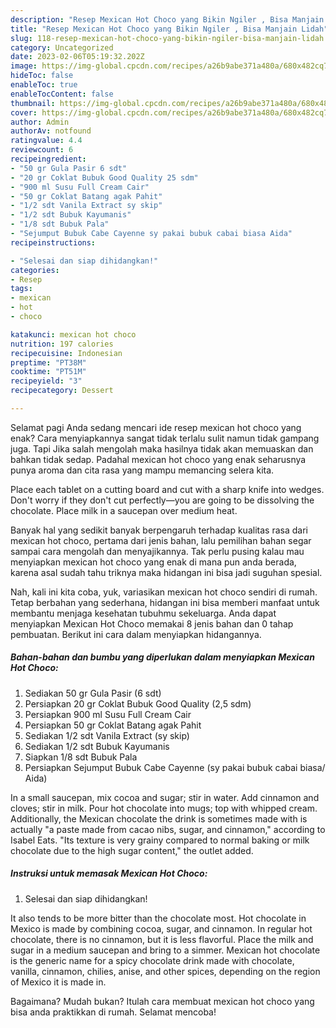 ```yaml
---
description: "Resep Mexican Hot Choco yang Bikin Ngiler , Bisa Manjain Lidah"
title: "Resep Mexican Hot Choco yang Bikin Ngiler , Bisa Manjain Lidah"
slug: 118-resep-mexican-hot-choco-yang-bikin-ngiler-bisa-manjain-lidah
category: Uncategorized
date: 2023-02-06T05:19:32.202Z
image: https://img-global.cpcdn.com/recipes/a26b9abe371a480a/680x482cq70/mexican-hot-choco-foto-resep-utama.jpg
hideToc: false
enableToc: true
enableTocContent: false
thumbnail: https://img-global.cpcdn.com/recipes/a26b9abe371a480a/680x482cq70/mexican-hot-choco-foto-resep-utama.jpg
cover: https://img-global.cpcdn.com/recipes/a26b9abe371a480a/680x482cq70/mexican-hot-choco-foto-resep-utama.jpg
author: Admin
authorAv: notfound
ratingvalue: 4.4
reviewcount: 6
recipeingredient:
- "50 gr Gula Pasir 6 sdt"
- "20 gr Coklat Bubuk Good Quality 25 sdm"
- "900 ml Susu Full Cream Cair"
- "50 gr Coklat Batang agak Pahit"
- "1/2 sdt Vanila Extract sy skip"
- "1/2 sdt Bubuk Kayumanis"
- "1/8 sdt Bubuk Pala"
- "Sejumput Bubuk Cabe Cayenne sy pakai bubuk cabai biasa Aida"
recipeinstructions:

- "Selesai dan siap dihidangkan!"
categories:
- Resep
tags:
- mexican
- hot
- choco

katakunci: mexican hot choco 
nutrition: 197 calories
recipecuisine: Indonesian
preptime: "PT38M"
cooktime: "PT51M"
recipeyield: "3"
recipecategory: Dessert

---
```



Selamat pagi Anda sedang mencari ide resep mexican hot choco yang enak? Cara menyiapkannya sangat tidak terlalu sulit namun tidak gampang juga. Tapi Jika salah mengolah maka hasilnya tidak akan memuaskan dan bahkan tidak sedap. Padahal mexican hot choco yang enak seharusnya punya aroma dan cita rasa yang mampu memancing selera kita.


Place each tablet on a cutting board and cut with a sharp knife into wedges. Don&#39;t worry if they don&#39;t cut perfectly—you are going to be dissolving the chocolate. Place milk in a saucepan over medium heat.

Banyak hal yang sedikit banyak berpengaruh terhadap kualitas rasa dari mexican hot choco, pertama dari jenis bahan, lalu pemilihan bahan segar sampai cara mengolah dan menyajikannya. Tak perlu pusing kalau mau menyiapkan mexican hot choco yang enak di mana pun anda berada, karena asal sudah tahu triknya maka hidangan ini bisa jadi suguhan spesial.


Nah, kali ini kita coba, yuk, variasikan mexican hot choco sendiri di rumah. Tetap berbahan yang sederhana, hidangan ini bisa memberi manfaat untuk membantu menjaga kesehatan tubuhmu sekeluarga. Anda dapat menyiapkan Mexican Hot Choco memakai 8 jenis bahan dan 0 tahap pembuatan. Berikut ini cara dalam menyiapkan hidangannya.

<!--inarticleads1-->

##### Bahan-bahan dan bumbu yang diperlukan dalam menyiapkan Mexican Hot Choco:

1. Sediakan 50 gr Gula Pasir (6 sdt)
1. Persiapkan 20 gr Coklat Bubuk Good Quality (2,5 sdm)
1. Persiapkan 900 ml Susu Full Cream Cair
1. Persiapkan 50 gr Coklat Batang agak Pahit
1. Sediakan 1/2 sdt Vanila Extract (sy skip)
1. Sediakan 1/2 sdt Bubuk Kayumanis
1. Siapkan 1/8 sdt Bubuk Pala
1. Persiapkan Sejumput Bubuk Cabe Cayenne (sy pakai bubuk cabai biasa/ Aida)


In a small saucepan, mix cocoa and sugar; stir in water. Add cinnamon and cloves; stir in milk. Pour hot chocolate into mugs; top with whipped cream. Additionally, the Mexican chocolate the drink is sometimes made with is actually &#34;a paste made from cacao nibs, sugar, and cinnamon,&#34; according to Isabel Eats. &#34;Its texture is very grainy compared to normal baking or milk chocolate due to the high sugar content,&#34; the outlet added. 

<!--inarticleads2-->

##### Instruksi untuk memasak Mexican Hot Choco:


1. Selesai dan siap dihidangkan!

It also tends to be more bitter than the chocolate most. Hot chocolate in Mexico is made by combining cocoa, sugar, and cinnamon. In regular hot chocolate, there is no cinnamon, but it is less flavorful. Place the milk and sugar in a medium saucepan and bring to a simmer. Mexican hot chocolate is the generic name for a spicy chocolate drink made with chocolate, vanilla, cinnamon, chilies, anise, and other spices, depending on the region of Mexico it is made in. 

Bagaimana? Mudah bukan? Itulah cara membuat mexican hot choco yang bisa anda praktikkan di rumah. Selamat mencoba!
